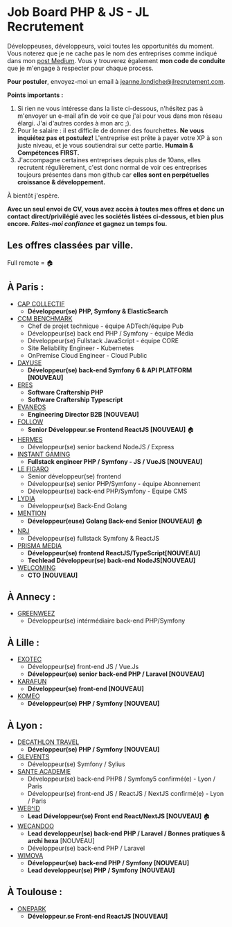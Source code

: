 # Job Board PHP & JS - JL Recrutement

Développeuses, développeurs, voici toutes les opportunités du moment. Vous noterez que je ne cache pas le nom des entreprises comme indiqué dans mon <a href="https://medium.com/@jlondiche/jarr%C3%AAte-le-recrutement-propri%C3%A9taire-je-d%C3%A9marre-l-open-source-6e33463aec9">post Medium</a>. Vous y trouverez également **mon code de conduite** que je m'engage à respecter pour chaque process.

**Pour postuler**, envoyez-moi un email à <a href="mailto:jeanne.londiche@jlrecrutement.com">jeanne.londiche@jlrecrutement.com</a>.

**Points importants :** 
1. Si rien ne vous intéresse dans la liste ci-dessous, n'hésitez pas à m'envoyer un e-mail afin de voir ce que j'ai pour vous dans mon réseau élargi. J'ai d'autres cordes à mon arc ;).
2. Pour le salaire : il est difficile de donner des fourchettes. **Ne vous inquiétez pas et postulez!** L'entreprise est prête à payer votre XP à son juste niveau, et je vous soutiendrai sur cette partie. **Humain & Compétences FIRST.**
3. J'accompagne certaines entreprises depuis plus de 10ans, elles recrutent régulièrement, c'est donc normal de voir ces entreprises toujours présentes dans mon github car **elles sont en perpétuelles croissance & développement.**

À bientôt j'espère.

**Avec un seul envoi de CV, vous avez accès à toutes mes offres et donc un contact direct/privilégié avec les sociétés listées ci-dessous, et bien plus encore. _Faites-moi confiance_ et gagnez un temps fou.**


## Les offres classées par ville.
Full remote = 🏠

## À Paris : 

- [CAP COLLECTIF](CAP_COLLECTIF.md)
	- **Développeur(se) PHP, Symfony & ElasticSearch**
- [CCM BENCHMARK](CCM_BENCHMARK.md)
	- Chef de projet technique - équipe ADTech/équipe Pub
	- Développeur(se) back end PHP / Symfony - équipe Média 
	- Développeur(se) Fullstack JavaScript - équipe CORE
	- Site Reliability Engineer - Kubernetes
	- OnPremise Cloud Engineer - Cloud Public
- [DAYUSE](DAYUSE.md)
	- **Développeur(se) back-end Symfony 6 & API PLATFORM [NOUVEAU]**
- [ERES](ERES.md) 
	- **Software Craftership PHP**
	- **Software Craftership Typescript**
- [EVANEOS](EVANEOS.md)
	- **Engineering Director B2B [NOUVEAU]**
- [FOLLOW](FOLLOW.md)
	- **Senior Développeur.se Frontend ReactJS [NOUVEAU]** 🏠
- [HERMES](HERMES.md) 
	- Développeur(se) senior backend NodeJS / Express
- [INSTANT GAMING](INSTANT_GAMING.md)
	- **Fullstack engineer PHP / Symfony - JS / VueJS [NOUVEAU]**
- [LE FIGARO](LE_FIGARO.md)
	- Senior développeur(se) frontend
	- Développeur(se) senior PHP/Symfony - équipe Abonnement
	- Développeur(se) back-end PHP/Symfony - Equipe CMS
- [LYDIA](LYDIA.md) 
	- Développeur(se) Back-End Golang
- [MENTION](MENTION.md)
	- **Développeur(euse) Golang Back-end Senior [NOUVEAU]** 🏠
- [NRJ](NRJ.md) 
	- Développeur(se) fullstack Symfony & ReactJS
- [PRISMA MEDIA](PRISMA_MEDIA.md) 
	- **Développeur(se) frontend ReactJS/TypeScript[NOUVEAU]**
	- **Techlead Développeur(se) back-end NodeJS[NOUVEAU]**
- [WELCOMING](WELCOMING.md)
	- **CTO [NOUVEAU]**
	

## À Annecy :

- [GREENWEEZ](GREENWEEZ.md)
	- Développeur(se) intérmédiaire back-end PHP/Symfony


## À Lille :

- [EXOTEC](EXOTEC.md) 
	- Développeur(se) front-end JS / Vue.Js
	- **Développeur(se) senior back-end PHP / Laravel [NOUVEAU]**
- [KARAFUN](KARAFUN.md)
	- **Développeur(se) front-end [NOUVEAU]**
- [KOMEO](KOMEO.md)
	- **Développeur(se) PHP / Symfony [NOUVEAU]**


## À Lyon : 

- [DECATHLON TRAVEL](DECATHLON_TRAVEL.md)
	- **Développeur(se) PHP / Symfony [NOUVEAU]**
- [GLEVENTS](GL_EVENTS.md)
	- Développeur(se) Symfony / Sylius
- [SANTE ACADEMIE](SANTE_ACADEMIE.md) 
	- Développeur(se) back-end PHP8 / Symfony5 confirmé(e) - Lyon / Paris
	- Développeur(se) front-end JS / ReactJS / NextJS confirmé(e) - Lyon / Paris
- [WEB^ID](WEB_ID.md) 
	- **Lead Développeur(se) Front end React/NextJS [NOUVEAU]** 🏠
- [WECANDOO](WECANDOO.md) 
	- **Lead developpeur(se) back-end PHP / Laravel / Bonnes pratiques & archi hexa** [NOUVEAU]
	- Développeur(se) back-end PHP / Laravel
- [WIMOVA](WIMOVA.md)
	- **Développeur(se) back-end PHP / Symfony [NOUVEAU]**
	- **Lead developpeur(se) PHP / Symfony [NOUVEAU]**


## À Toulouse :

- [ONEPARK](ONEPARK.md)
	- **Développeur.se Front-end ReactJS [NOUVEAU]**
